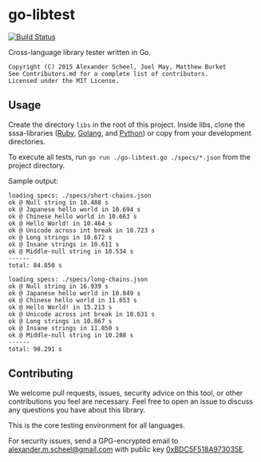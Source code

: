 # go-libtest
[![Build Status](https://travis-ci.org/SSSaaS/go-libtest.svg?branch=master)](https://travis-ci.org/SSSaaS/go-libtest)

Cross-language library tester written in Go.

    Copyright (C) 2015 Alexander Scheel, Joel May, Matthew Burket  
    See Contributors.md for a complete list of contributors.  
    Licensed under the MIT License.  

## Usage
Create the directory `libs` in the root of this project. Inside libs, clone the sssa-libraries ([Ruby](https://github.com/SSSAAS/sssa-ruby), [Golang](https://github.com/SSSAAS/sssa-golang), and [Python](https://github.com/SSSAAS/sssa-python)) or copy from your development directories.

To execute all tests, run `go run ./go-libtest.go ./specs/*.json` from the project directory.

Sample output:

    loading specs: ./specs/short-chains.json
    ok @ Null string in 10.488 s
    ok @ Japanese hello world in 10.694 s
    ok @ Chinese hello world in 10.663 s
    ok @ Hello World! in 10.464 s
    ok @ Unicode across int break in 10.723 s
    ok @ Long strings in 10.672 s
    ok @ Insane strings in 10.611 s
    ok @ Middle-null string in 10.534 s
    ------
    total: 84.850 s

    loading specs: ./specs/long-chains.json
    ok @ Null string in 16.939 s
    ok @ Japanese hello world in 10.849 s
    ok @ Chinese hello world in 11.653 s
    ok @ Hello World! in 15.213 s
    ok @ Unicode across int break in 10.631 s
    ok @ Long strings in 10.867 s
    ok @ Insane strings in 11.850 s
    ok @ Middle-null string in 10.288 s
    ------
    total: 98.291 s

## Contributing
We welcome pull requests, issues, security advice on this tool, or other contributions you feel are necessary. Feel free to open an issue to discuss any questions you have about this library.

This is the core testing environment for all languages.

For security issues, send a GPG-encrypted email to <alexander.m.scheel@gmail.com> with public key [0xBDC5F518A973035E](https://pgp.mit.edu/pks/lookup?op=vindex&search=0xBDC5F518A973035E).
